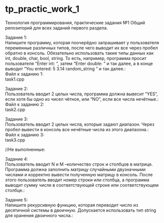 # tp_practic_work_1
Технология программирования, практические задания №1
Общий репозиторий для всех заданий первого раздела.  

Задание 1:</br>
    Напишите программу, которая поочерёдно запрашивает у пользователя переменные различных типов, 
    после чего выводит их все через пробел обратно в консоль. 
    Обязательно использовать такие типы данных как int, double, char, bool, string. 
    То есть, например, программа просит пользователя “Enter int: “, затем “Enter double: “ и так далее, 
    а в конце выводит “You entered: 5 3.14 random_string “ и так далее.:</br>
Файл к заданию 1:</br>
    task1.cpp</br>

Задание 2:</br>
    Пользователь вводит 2 целых числа, программа должна вывесит “YES”, если хотя бы одно из чисел чётное, или “NO”, если все числа нечётные.:</br>
Файл к заданию 2:</br>
    task2.cpp</br>

Задание 3:</br>
    Пользователь вводит 2 целых числа, которые задают диапазон. Через пробел вывести в консоль все нечётные числа из этого диапазона.:</br>
Файл к заданию 3:</br>
    task3.cpp</br>



//Не выполненные:</br>

Задание 4:</br>
    Пользователь вводит N и M –количество строк и столбцов в матрице. Программа должна заполнить матрицу случайными двузначными числами и  корректно вывести полученную матрицу в консоль. После этого пользователь вводит номер строки или столбца, а программа выводит сумму числе в соответствующей строке или соответствующем столбце.:</br>

Задание 5:</br>
    Напишите рекурсивную функцию, которая переводит число из десятичной системы в двоичную. Допускается использовать тип string для хранения двоичного числа.:</br>

